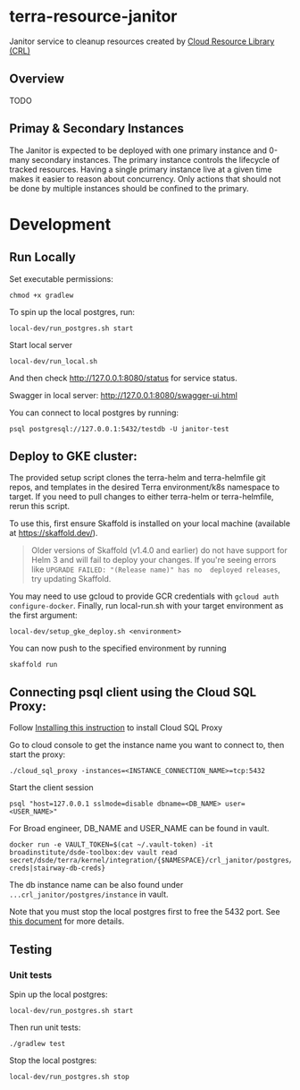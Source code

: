 # terra-resource-janitor
Janitor service to cleanup resources created by [Cloud Resource Library (CRL)](https://github.com/DataBiosphere/terra-cloud-resource-lib) 

## Overview
TODO

## Primay & Secondary Instances
The Janitor is expected to be deployed with one primary instance and 0-many secondary instances.
The primary instance controls the lifecycle of tracked resources. Having a single primary instance
live at a given time makes it easier to reason about concurrency. Only actions that should not be
done by multiple instances should be confined to the primary.

# Development

## Run Locally
Set executable permissions:
```
chmod +x gradlew
```

To spin up the local postgres, run:
```
local-dev/run_postgres.sh start
```
Start local server
```
local-dev/run_local.sh
```
And then check http://127.0.0.1:8080/status for service status.

Swagger in local server: http://127.0.0.1:8080/swagger-ui.html

You can connect to local postgres by running: 
```
psql postgresql://127.0.0.1:5432/testdb -U janitor-test
```

## Deploy to GKE cluster:
The provided setup script clones the terra-helm and terra-helmfile git repos,
and templates in the desired Terra environment/k8s namespace to target.
If you need to pull changes to either terra-helm or terra-helmfile, rerun this script.

To use this, first ensure Skaffold is installed on your local machine 
(available at https://skaffold.dev/). 

> Older versions of Skaffold (v1.4.0 and earlier) do not have support for Helm 3 and will fail to deploy your 
changes. If you're seeing errors like `UPGRADE FAILED: "(Release name)" has no 
deployed releases`, try updating Skaffold.

You may need to use gcloud to provide GCR
 credentials with `gcloud auth configure-docker`. Finally, run local-run.sh with
  your target environment as the first argument:

```
local-dev/setup_gke_deploy.sh <environment>
```

You can now push to the specified environment by running

```
skaffold run
```

## Connecting psql client using the Cloud SQL Proxy:
Follow [Installing this instruction](https://cloud.google.com/sql/docs/mysql/sql-proxy#macos-64-bit)
to install Cloud SQL Proxy 

Go to cloud console to get the instance name you want to connect to, then start the proxy:
```
./cloud_sql_proxy -instances=<INSTANCE_CONNECTION_NAME>=tcp:5432
```
Start the client session
```
psql "host=127.0.0.1 sslmode=disable dbname=<DB_NAME> user=<USER_NAME>"
```
For Broad engineer, DB_NAME and USER_NAME can be found in vault. 
```
docker run -e VAULT_TOKEN=$(cat ~/.vault-token) -it broadinstitute/dsde-toolbox:dev vault read secret/dsde/terra/kernel/integration/{$NAMESPACE}/crl_janitor/postgres/{db-creds|stairway-db-creds}
```
The db instance name can be also found under `...crl_janitor/postgres/instance` in vault.

Note that you must stop the local postgres first to free the 5432 port.
See [this document](https://cloud.google.com/sql/docs/postgres/connect-admin-proxy) for more details.

## Testing

### Unit tests

Spin up the local postgres:
```
local-dev/run_postgres.sh start
```

Then run unit tests:
```
./gradlew test
```
Stop the local postgres:
```
local-dev/run_postgres.sh stop
```

## 